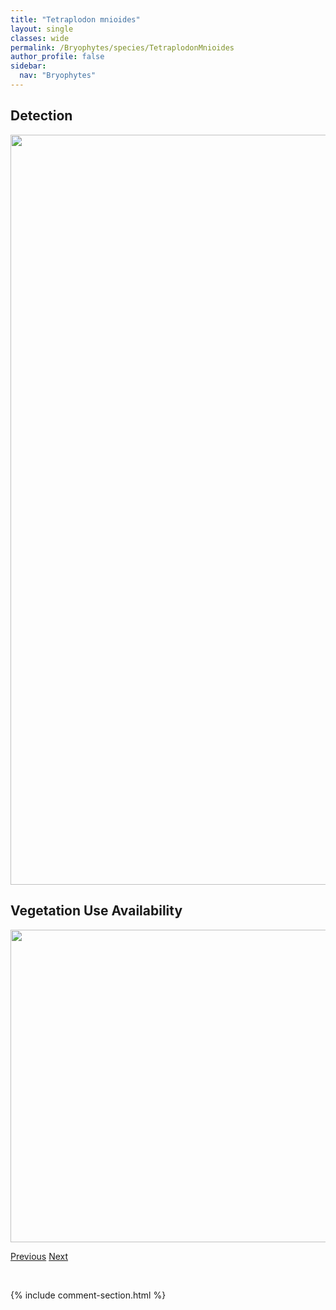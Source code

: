 ```yaml
---
title: "Tetraplodon mnioides"
layout: single
classes: wide
permalink: /Bryophytes/species/TetraplodonMnioides
author_profile: false
sidebar:
  nav: "Bryophytes"
---
```


<h2>Detection</h2>

<a href="https://drive.google.com/uc?export=view&id=1j91s2PAHgPow5TBDk71Dbhq5ol4NzmLT">
<img src="https://drive.google.com/uc?export=view&id=1j91s2PAHgPow5TBDk71Dbhq5ol4NzmLT" height = "1200" width = "800">
</a>


<h2>Vegetation Use Availability</h2>

<a href="https://drive.google.com/uc?export=view&id=1-mI9BsrckoWj4cOb3G4ifgpWpBEGnA4B">
<img src="https://drive.google.com/uc?export=view&id=1-mI9BsrckoWj4cOb3G4ifgpWpBEGnA4B" height = "500" width = "1000">
</a>


<a href="/DevelopmentWebsite/Bryophytes/species/TetraplodonAngustatus" class="pagination--pager" title="Tetraplodon angustatus">Previous</a> <a href="/DevelopmentWebsite/Bryophytes/species/ThuidiumDelicatulum" class="pagination--pager" title="Thuidium delicatulum">Next</a>

<p>&nbsp;</p>

{% include comment-section.html %}
